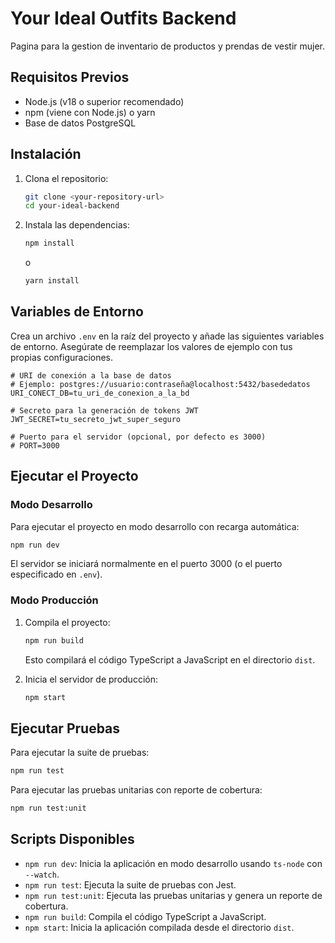 # Your Ideal Outfits Backend

Pagina para la gestion de inventario de productos y prendas de vestir mujer.

## Requisitos Previos

- Node.js (v18 o superior recomendado)
- npm (viene con Node.js) o yarn
- Base de datos PostgreSQL

## Instalación

1.  Clona el repositorio:
    ```bash
    git clone <your-repository-url>
    cd your-ideal-backend
    ```
2.  Instala las dependencias:
    ```bash
    npm install
    ```
    o
    ```bash
    yarn install
    ```

## Variables de Entorno

Crea un archivo `.env` en la raíz del proyecto y añade las siguientes variables de entorno. Asegúrate de reemplazar los valores de ejemplo con tus propias configuraciones.

```dotenv
# URI de conexión a la base de datos
# Ejemplo: postgres://usuario:contraseña@localhost:5432/basededatos
URI_CONECT_DB=tu_uri_de_conexion_a_la_bd

# Secreto para la generación de tokens JWT
JWT_SECRET=tu_secreto_jwt_super_seguro

# Puerto para el servidor (opcional, por defecto es 3000)
# PORT=3000
```

## Ejecutar el Proyecto

### Modo Desarrollo

Para ejecutar el proyecto en modo desarrollo con recarga automática:

```bash
npm run dev
```

El servidor se iniciará normalmente en el puerto 3000 (o el puerto especificado en `.env`).

### Modo Producción

1.  Compila el proyecto:
    ```bash
    npm run build
    ```
    Esto compilará el código TypeScript a JavaScript en el directorio `dist`.

2.  Inicia el servidor de producción:
    ```bash
    npm start
    ```

## Ejecutar Pruebas

Para ejecutar la suite de pruebas:

```bash
npm run test
```

Para ejecutar las pruebas unitarias con reporte de cobertura:

```bash
npm run test:unit
```

## Scripts Disponibles

-   `npm run dev`: Inicia la aplicación en modo desarrollo usando `ts-node` con `--watch`.
-   `npm run test`: Ejecuta la suite de pruebas con Jest.
-   `npm run test:unit`: Ejecuta las pruebas unitarias y genera un reporte de cobertura.
-   `npm run build`: Compila el código TypeScript a JavaScript.
-   `npm start`: Inicia la aplicación compilada desde el directorio `dist`. 
